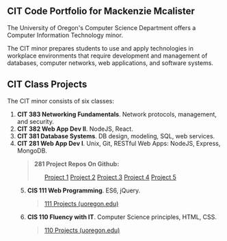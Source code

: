 <h2>CIT Code Portfolio for Mackenzie Mcalister</h2>
The University of Oregon's Computer Science Department offers a Computer Information Technology minor.

The CIT minor prepares students to use and apply technologies in workplace environments that require development and management of databases, computer networks, web applications, and software systems.

<h2>CIT Class Projects</h2>
The CIT minor consists of six classes:

<ol>
  <li><b>CIT 383 Networking Fundamentals</b>. Network protocols, management, and security.
    </li>
  <li><b>CIT 382 Web App Dev II</b>. NodeJS, React.</li>
  <li><b>CIT 381 Database Systems</b>. DB design, modeling, SQL, web services.</li>
  <li><b>CIT 281 Web App Dev I</b>. Unix, Git, RESTful Web Apps: NodeJS, Express, MongoDB.
  <blockquote>
   <b>281 Project Repos On Github:</b>
  <ul>
       <a href="https://mackenzie541.github.io/project-1/">Project 1</a>
       <a href="https://mackenzie541.github.io/project-2/">Project 2</a>
       <a href="https://mackenzie541.github.io/project-3/">Project 3</a>
       <a href="https://mackenzie541.github.io/project-4/">Project 4</a>
       <a href="https://mackenzie541.github.io/project-5/">Project 5</a>
  </blockquote>


5.  <b>CIS 111 Web Programming</a></b>. ES6, jQuery.

    <blockquote>
      <a href="https://pages.uoregon.edu/mmcalist/111/"> 111 Projects (uoregon.edu)</a>
    </blockquote>

6.  <b>CIS 110 Fluency with IT</b>. Computer Science principles, HTML, CSS.
    <blockquote>
      <a href="https://pages.uoregon.edu/mmcalist/110/"> 110 Projects (uoregon.edu)</a>
    </blockquote>
